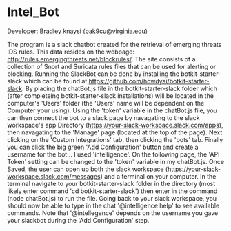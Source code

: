 # Intel_Bot
Developer: Bradley knaysi (bak9cu@virginia.edu)

The program is a slack chatbot created for the retrieval of emerging threats IDS rules. This data resides on the webpage: http://rules.emergingthreats.net/blockrules/. The site consists of a collection of Snort and Suricata rules files that can be used for alerting or blocking. Running the SlackBot can be done by installing the botkit-starter-slack which can be found at https://github.com/howdyai/botkit-starter-slack. By placing the chatBot.js file in the botkit-starter-slack folder which (after completeing botkit-starter-slack installations) will be located in the computer's 'Users' folder (the 'Users' name will be dependent on the Computer your using). Using the 'token' variable in the chatBot.js file, you can then connect the bot to a slack page by navagating to the slack workspace's app Directory (https://your-slack-workspace.slack.com/apps), then navagating to the 'Manage' page (located at the top of the page). Next clicking on the 'Custom Integrations' tab, then clicking the 'bots' tab. Finally you can click the big green 'Add Configuration' button and create a username for the bot... I used 'intelligence'. On the following page, the 'API Token' setting can be changed to the 'token' variable in my chatBot.js. Once Saved, the user can open up both the slack workspace (https://your-slack-workspace.slack.com/messages) and a terminal on your computer. In the terminal navigate to your botkit-starter-slack folder in the directory (most likely enter command 'cd botkit-starter-slack') then enter in the command (node chatBot.js) to run the file. Going back to your slack workspace, you should now be able to type in the chat '@intelligence help' to see available commands. Note that '@intellegence' depends on the username you gave your slackbot during the 'Add Configuration' step.
